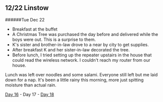 12/22 Linstow
-------------
######Tue Dec  22

- Breakfast at the buffet
- A Christmas Tree was purchased the day before and delivered while the boys were out. This is a surprise to them.
- K's sister and brother-in-law drove to a near by city to get supplies.
- After breakfast K and her sister-in-law decorated the tree. 
- Before lunch, I tried setting up the repeater upstairs in the house that could read the wireless network. I couldn't reach my router from our house.

Lunch was left over noodles and some salami. Everyone still left but me laid down for a nap. It's been a little rainy this morning, more just spitting moisture than actual rain.

[Day 16](12-21-Linstow.md) - Day 17 - [Day 18](12-23-Linstow.md)
